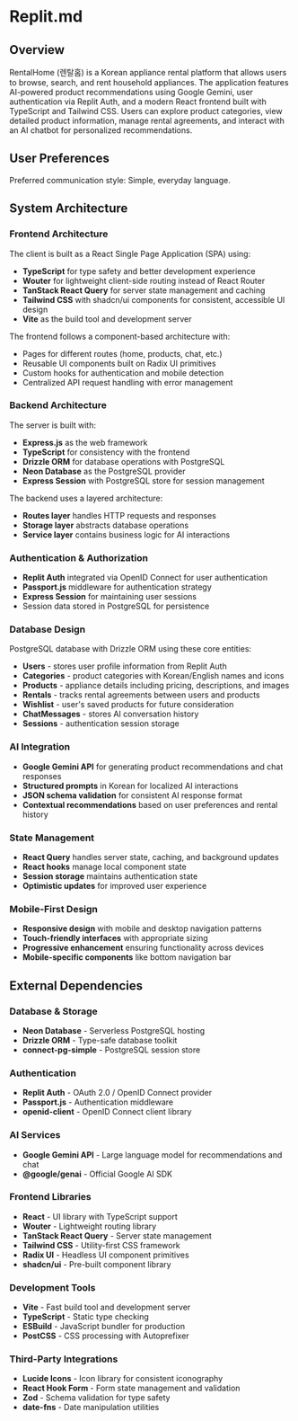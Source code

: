 # Replit.md

## Overview

RentalHome (렌탈홈) is a Korean appliance rental platform that allows users to browse, search, and rent household appliances. The application features AI-powered product recommendations using Google Gemini, user authentication via Replit Auth, and a modern React frontend built with TypeScript and Tailwind CSS. Users can explore product categories, view detailed product information, manage rental agreements, and interact with an AI chatbot for personalized recommendations.

## User Preferences

Preferred communication style: Simple, everyday language.

## System Architecture

### Frontend Architecture
The client is built as a React Single Page Application (SPA) using:
- **TypeScript** for type safety and better development experience
- **Wouter** for lightweight client-side routing instead of React Router
- **TanStack React Query** for server state management and caching
- **Tailwind CSS** with shadcn/ui components for consistent, accessible UI design
- **Vite** as the build tool and development server

The frontend follows a component-based architecture with:
- Pages for different routes (home, products, chat, etc.)
- Reusable UI components built on Radix UI primitives
- Custom hooks for authentication and mobile detection
- Centralized API request handling with error management

### Backend Architecture
The server is built with:
- **Express.js** as the web framework
- **TypeScript** for consistency with the frontend
- **Drizzle ORM** for database operations with PostgreSQL
- **Neon Database** as the PostgreSQL provider
- **Express Session** with PostgreSQL store for session management

The backend uses a layered architecture:
- **Routes layer** handles HTTP requests and responses
- **Storage layer** abstracts database operations
- **Service layer** contains business logic for AI interactions

### Authentication & Authorization
- **Replit Auth** integrated via OpenID Connect for user authentication
- **Passport.js** middleware for authentication strategy
- **Express Session** for maintaining user sessions
- Session data stored in PostgreSQL for persistence

### Database Design
PostgreSQL database with Drizzle ORM using these core entities:
- **Users** - stores user profile information from Replit Auth
- **Categories** - product categories with Korean/English names and icons
- **Products** - appliance details including pricing, descriptions, and images
- **Rentals** - tracks rental agreements between users and products
- **Wishlist** - user's saved products for future consideration
- **ChatMessages** - stores AI conversation history
- **Sessions** - authentication session storage

### AI Integration
- **Google Gemini API** for generating product recommendations and chat responses
- **Structured prompts** in Korean for localized AI interactions
- **JSON schema validation** for consistent AI response format
- **Contextual recommendations** based on user preferences and rental history

### State Management
- **React Query** handles server state, caching, and background updates
- **React hooks** manage local component state
- **Session storage** maintains authentication state
- **Optimistic updates** for improved user experience

### Mobile-First Design
- **Responsive design** with mobile and desktop navigation patterns
- **Touch-friendly interfaces** with appropriate sizing
- **Progressive enhancement** ensuring functionality across devices
- **Mobile-specific components** like bottom navigation bar

## External Dependencies

### Database & Storage
- **Neon Database** - Serverless PostgreSQL hosting
- **Drizzle ORM** - Type-safe database toolkit
- **connect-pg-simple** - PostgreSQL session store

### Authentication
- **Replit Auth** - OAuth 2.0 / OpenID Connect provider
- **Passport.js** - Authentication middleware
- **openid-client** - OpenID Connect client library

### AI Services
- **Google Gemini API** - Large language model for recommendations and chat
- **@google/genai** - Official Google AI SDK

### Frontend Libraries
- **React** - UI library with TypeScript support
- **Wouter** - Lightweight routing library
- **TanStack React Query** - Server state management
- **Tailwind CSS** - Utility-first CSS framework
- **Radix UI** - Headless UI component primitives
- **shadcn/ui** - Pre-built component library

### Development Tools
- **Vite** - Fast build tool and development server
- **TypeScript** - Static type checking
- **ESBuild** - JavaScript bundler for production
- **PostCSS** - CSS processing with Autoprefixer

### Third-Party Integrations
- **Lucide Icons** - Icon library for consistent iconography
- **React Hook Form** - Form state management and validation
- **Zod** - Schema validation for type safety
- **date-fns** - Date manipulation utilities